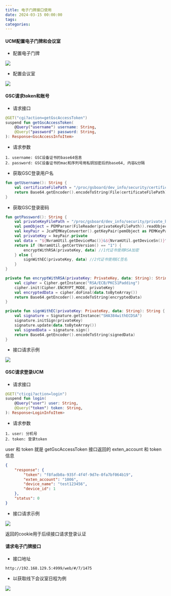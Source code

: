 ```yaml
---
title: 电子门牌接口使用
date: 2024-03-15 00:00:00
tags:
categories:
---
```


#### UCM配置电子门牌和会议室

+ 配置电子门牌

![](https://cdn.jsdelivr.net/gh/nosleepy/picture@master/img/set_roompanel.png)

+ 配置会议室

![](https://cdn.jsdelivr.net/gh/nosleepy/picture@master/img/set_conference.png)

#### GSC请求token和账号

+ 请求接口

```kotlin
@GET("cgi?action=getGscAccessToken")
suspend fun getGscAccessToken(
	@Query("username") username: String,
	@Query("password") password: String,
): Response<GscAccessInfoItem>
```

+ 请求参数

```
1. username: GSC设备证书的base64信息
2. password: GSC设备证书的mac和序列号用私钥加密后的base64, 内容&分隔
```

+ 获取GSC登录用户名

```kotlin
fun getUsername(): String {
	val certificateFilePath = "/proc/gsboard/dev_info/security/certificate"
	return Base64.getEncoder().encodeToString(File(certificateFilePath).readBytes())
}
```

+ 获取GSC登录密码

```kotlin
fun getPassword(): String {
    val privateKeyFilePath = "/proc/gsboard/dev_info/security/private_key"
    val pemObject = PEMParser(FileReader(privateKeyFilePath)).readObject()
    val keyPair = JcaPEMKeyConverter().getKeyPair(pemObject as PEMKeyPair)
    val privateKey = keyPair.private
    val data = "${NvramUtil.getDeviceMac()}&${NvramUtil.getDeviceSn()}"
    return if (NvramUtil.getCertVersion() == "1") {
        encryptWithRSA(privateKey, data) //1代证书使用RSA加密
    } else {
        signWithEC(privateKey, data) //2代证书使用EC签名
    }
}

private fun encryptWithRSA(privateKey: PrivateKey, data: String): String {
    val cipher = Cipher.getInstance("RSA/ECB/PKCS1Padding")
    cipher.init(Cipher.ENCRYPT_MODE, privateKey)
    val encryptedData = cipher.doFinal(data.toByteArray())
    return Base64.getEncoder().encodeToString(encryptedData)
}

private fun signWithEC(privateKey: PrivateKey, data: String): String {
    val signature = Signature.getInstance("SHA384withECDSA")
    signature.initSign(privateKey)
    signature.update(data.toByteArray())
    val signedData = signature.sign()
    return Base64.getEncoder().encodeToString(signedData)
}
```

+ 接口请求示例

![](https://cdn.jsdelivr.net/gh/nosleepy/picture@master/img/gsc_login.png)

#### GSC请求登录UCM

+ 请求接口

```kotlin
@GET("cticgi?action=login")
suspend fun login(
	@Query("user") user: String,
	@Query("token") token: String,
): Response<LoginInfoItem>
```

+ 请求参数

```
1. user: 分机号
2. token: 登录token
```

user 和 token 就是 getGscAccessToken 接口返回的 exten_account 和 token 信息

```json
{
    "response": {
        "token": "f8fadb0a-935f-4f4f-9d7e-0fa7bf064b19",
        "exten_account": "1006",
        "device_name": "test123456",
        "device_id": 1
    },
    "status": 0
}
```

+ 接口请求示例

![](https://cdn.jsdelivr.net/gh/nosleepy/picture@master/img/ucm_login.png)

返回的cookie用于后续接口请求登录认证

#### 请求电子门牌接口

+ 接口地址

```
http://192.168.129.5:4999/web/#/7/1475
```

+ 以获取线下会议室日程为例

![](https://cdn.jsdelivr.net/gh/nosleepy/picture@master/img/get_conference_info.png)
